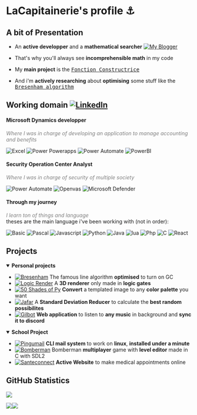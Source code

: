 <h1>LaCapitainerie's profile ⚓</h1>

## A bit of Presentation

- An **active developper** and a **mathematical searcher**
[![My Blogger](https://img.shields.io/badge/My_Blogger-Math_For_Dev-yellow?logo=blogger)](https://mathfordev.blogspot.com/)

- That's why you'll always see **incomprehensible math** in my code

- My **main project** is the [<kbd>Fonction Constructrice](https://github.com/LaCapitainerie/Fonction-Constructrice)

- And i'm **actively researching** about **optimising** some stuff like the [<kbd>Bresenham algorithm](https://github.com/LaCapitainerie/Bresenham)

## Working domain [![LinkedIn](https://img.shields.io/badge/LinkedIn-0e76a8?logo=linkedin)](https://www.linkedin.com/in/l%C3%A9on-pupier0420/)

<h4> Microsoft Dynamics developper</h4>
<i style="font-weight:normal;color:grey">Where I was in charge of developing an application to manage accounting and benefits</i>

![Excel](https://img.shields.io/badge/Excel-Nexity-red?logo=microsoftexcel&logoColor=green)
![Power Powerapps](https://img.shields.io/badge/Power_Apps-Nexity-red?logo=powerapps&logoColor=E287C8)
![Power Automate](https://img.shields.io/badge/Power_Automate-CNPP-blue?logo=PowerAutomate&logoColor=3486F2)
![PowerBI](https://img.shields.io/badge/Power_BI-CNPP-blue?logo=powerbi)

<h4> Security Operation Center Analyst</h4>
<i style="font-weight:normal;color:grey">Where I was in charge of security of multiple society</i>

![Power Automate](https://img.shields.io/badge/Power_Automate-CNPP-blue?logo=PowerAutomate&logoColor=3486F2)
![Openvas](https://img.shields.io/badge/Openvas-CNPP-blue?logo=Openvas)
![Microsoft Defender](https://img.shields.io/badge/Defender_for_Endpoint-CNPP-blue?logo=microsoft&logoColor=33BFF0)

<h4> Through my journey</h4>
<i style="font-weight:normal;color:grey">I learn ton of things and language</i>
<br>theses are the main language i've been working with (not in order):

![Basic](https://img.shields.io/badge/Visual_Basic-green?logo=visualbasic) ![Pascal](https://img.shields.io/badge/Pascal-grey?logo=pascal) ![Javascript](https://img.shields.io/badge/Javascript-yellow?logo=javascript) ![Python](https://img.shields.io/badge/Python-gold?logo=Python) ![Java](https://img.shields.io/badge/Java-white?logo=Java) ![lua](https://img.shields.io/badge/lua-yellow?logo=lua) ![Php](https://img.shields.io/badge/Php-A865C9?logo=Php) ![C](https://img.shields.io/badge/C-grey?logo=C) ![React](https://img.shields.io/badge/React-blue?logo=React)

## Projects

<details open>
   <summary><b>Personal projects</b></summary>

   * [![Bresenham](https://img.shields.io/badge/Bresenham-javascript-yellow?logo=javascript)](https://github.com/LaCapitainerie/Bresenham) The famous line algorithm **optimised** to turn on GC
   * [![Logic Render](https://img.shields.io/badge/Logic_Render-javascript-yellow?logo=javascript)](https://github.com/LaCapitainerie/Logic-Render) A **3D renderer** only made in **logic gates**
   * [![50 Shades of Py](https://img.shields.io/badge/50_Shades_Of_Py-python-gold?logo=python)](https://github.com/LaCapitainerie/50-Shades-of-py) **Convert** a templated image to any **color palette** you want
   * [![Jafar](https://img.shields.io/badge/Jafar-python-gold?logo=python)](https://github.com/LaCapitainerie/Logic-Render) A **Standard Deviation Reducer** to calculate the **best random possibilites**
   * [![Gilbot](https://img.shields.io/badge/Gilbot-node.js-green?logo=node.js)](https://github.com/LaCapitainerie/Logic-Render) **Web application** to listen to **any music** in background and **sync it to discord**
   
</details>

<details open>
   <summary><b>School Project</b></summary>

   * [![Pingumail](https://img.shields.io/badge/Pingumail-Go-6AD7E6?logo=go)](https://github.com/LaCapitainerie/Logic-Render) **CLI mail system** to work on **linux**, **installed under a minute**
   * [![Bomberman](https://img.shields.io/badge/Bomberman-C-white?logo=node.js)](https://github.com/Skalefou/bomberman) Bomberman **multiplayer** game with **level editor** made in C with SDL2
   * [![Santeconnect](https://img.shields.io/badge/Santeconnect-PHP-A865C9?logo=php)](https://github.com/BySajed/santeconnect) **Active Website** to make medical appointments online
   
   
</details>

<!-------------------------------------------------------------- Statistics -------------------------------------------------------------->

## GitHub Statistics
<p display="left"><img src="http://github-profile-summary-cards.vercel.app/api/cards/profile-details?username=LaCapitainerie&theme=transparent"/>
<p display="left"><img src="http://github-profile-summary-cards.vercel.app/api/cards/stats?username=LaCapitainerie&theme=transparent"
   display="left"><img src="http://github-profile-summary-cards.vercel.app/api/cards/repos-per-language?username=LaCapitainerie&theme=transparent"/>
